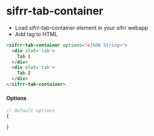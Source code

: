 # sifrr-tab-container

-   Load sifrr-tab-container element in your sifrr webapp
-   Add tag to HTML

```html
<sifrr-tab-container options="<JSON String>">
  <div slot='tab'>
    Tab 1
  </div>
  <div slot='tab'>
    Tab 2
  </div>
</sifrr-tab-container>
```

#### Options

```js
// Default options
{

}
```

